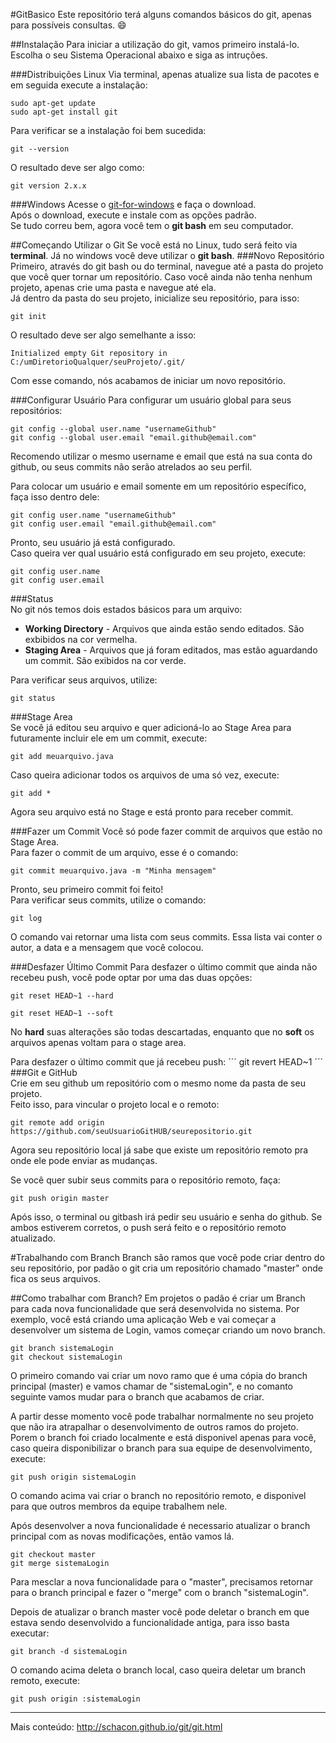 #GitBasico
Este repositório terá alguns comandos básicos do git, apenas para possíveis consultas. :smile:  

##Instalação
Para iniciar a utilização do git, vamos primeiro instalá-lo. Escolha o seu Sistema Operacional abaixo e siga as intruções.

###Distribuições Linux
Via terminal, apenas atualize sua lista de pacotes e em seguida execute a instalação:
```
sudo apt-get update
sudo apt-get install git
```
Para verificar se a instalação foi bem sucedida:
```
git --version
```
O resultado deve ser algo como:
```
git version 2.x.x
```

###Windows
Acesse o [git-for-windows] e faça o download.  
Após o download, execute e instale com as opções padrão.  
Se tudo correu bem, agora você tem o **git bash** em seu computador.

##Começando Utilizar o Git
Se você está no Linux, tudo será feito via **terminal**. Já no windows você deve utilizar o **git bash**.
###Novo Repositório  
Primeiro, através do git bash ou do terminal, navegue até a pasta do projeto que você quer tornar um repositório.
Caso você ainda não tenha nenhum projeto, apenas crie uma pasta e navegue até ela.  
Já dentro da pasta do seu projeto, inicialize seu repositório, para isso:
```
git init
```
O resultado deve ser algo semelhante a isso:
```
Initialized empty Git repository in C:/umDiretorioQualquer/seuProjeto/.git/
```
Com esse comando, nós acabamos de iniciar um novo repositório.

###Configurar Usuário
Para configurar um usuário global para seus repositórios:
```
git config --global user.name "usernameGithub"
git config --global user.email "email.github@email.com"
```
Recomendo utilizar o mesmo username e email que está na sua conta do github, ou seus commits não serão atrelados ao seu perfil.  

Para colocar um usuário e email somente em um repositório específico, faça isso dentro dele:
```
git config user.name "usernameGithub"
git config user.email "email.github@email.com"
```
Pronto, seu usuário já está configurado.  
Caso queira ver qual usuário está configurado em seu projeto, execute:
```
git config user.name
git config user.email
```

###Status  
No git nós temos dois estados básicos para um arquivo:
+ **Working Directory** - Arquivos que ainda estão sendo editados. São exbibidos na cor vermelha.
+ **Staging Area** - Arquivos que já foram editados, mas estão aguardando um commit. São exibidos na cor verde.

Para verificar seus arquivos, utilize:
```
git status
```

###Stage Area  
Se você já editou seu arquivo e quer adicioná-lo ao Stage Area para futuramente incluir ele em um commit, execute:
```
git add meuarquivo.java
```
Caso queira adicionar todos os arquivos de uma só vez, execute:
```
git add *
```

Agora seu arquivo está no Stage e está pronto para receber commit.

###Fazer um Commit
Você só pode fazer commit de arquivos que estão no Stage Area.  
Para fazer o commit de um arquivo, esse é o comando:
```
git commit meuarquivo.java -m "Minha mensagem"
```
Pronto, seu primeiro commit foi feito!  
Para verificar seus commits, utilize o comando:
```
git log
```
O comando vai retornar uma lista com seus commits. Essa lista vai conter o autor, a data e a mensagem que você colocou.  

###Desfazer Último Commit
Para desfazer o último commit que ainda não recebeu push, você pode optar por uma das duas opções:
```
git reset HEAD~1 --hard

git reset HEAD~1 --soft
```
No **hard** suas alterações são todas descartadas, enquanto que no **soft** os arquivos apenas voltam para o stage area.

Para desfazer o último commit que já recebeu push:
´´´
git revert HEAD~1
´´´
###Git e GitHub  
Crie em seu github um repositório com o mesmo nome da pasta de seu projeto.  
Feito isso, para vincular o projeto local e o remoto:
```
git remote add origin https://github.com/seuUsuarioGitHUB/seurepositorio.git
```
Agora seu repositório local já sabe que existe um repositório remoto pra onde ele pode enviar as mudanças.  

Se você quer subir seus commits para o repositório remoto, faça:
```
git push origin master
```
Após isso, o terminal ou gitbash irá pedir seu usuário e senha do github. Se ambos estiverem corretos, o push será feito
e o repositório remoto atualizado.

[git-for-windows]: https://git-for-windows.github.io/

#Trabalhando com Branch
Branch são ramos que você pode criar dentro do seu repositório, por padão o git cria um repositório chamado "master" onde fica os seus arquivos.

##Como trabalhar com Branch?
Em projetos o padão é criar um Branch para cada nova funcionalidade que será desenvolvida no sistema. Por exemplo, você está criando uma aplicação Web e vai começar a desenvolver um sistema de Login, vamos começar criando um novo branch.
```
git branch sistemaLogin
git checkout sistemaLogin
```
O primeiro comando vai criar um novo ramo que é uma cópia do branch principal (master) e vamos chamar de "sistemaLogin", e no comanto seguinte vamos mudar para o branch que acabamos de criar.

A partir desse momento você pode trabalhar normalmente no seu projeto que não ira atrapalhar o desenvolvimento de outros ramos do projeto. Porem o branch foi criado localmente e está disponivel apenas para você, caso queira disponibilizar o branch para sua equipe de desenvolvimento, execute:
```
git push origin sistemaLogin
```
O comando acima vai criar o branch no repositório remoto, e disponivel para que outros membros da equipe trabalhem nele.

Após desenvolver a nova funcionalidade é necessario atualizar o branch principal com as novas modificações, então vamos lá.
```
git checkout master
git merge sistemaLogin
```
Para mesclar a nova funcionalidade para o "master", precisamos retornar para o branch principal e fazer o "merge" com o branch "sistemaLogin".

Depois de atualizar o branch master você pode deletar o branch em que estava sendo desenvolvido a funcionalidade antiga, para isso basta executar:
```
git branch -d sistemaLogin
```
O comando acima deleta o branch local, caso queira deletar um branch remoto, execute:
```
git push origin :sistemaLogin
```
----
Mais conteúdo: http://schacon.github.io/git/git.html